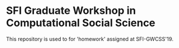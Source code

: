 # SFI Graduate Workshop in Computational Social Science

This repository is used to for 'homework' assigned at SFI-GWCSS'19.
